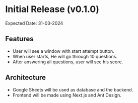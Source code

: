 # Initial Release (v0.1.0)

Expected Date: 31-03-2024

## Features

- User will see a window with start attempt button.
- When user starts, He will go through 10 questions.
- After answering all questions, user will see his score.

## Architecture

- Google Sheets will be used as database and the backend.
- Frontend will be made using Next.js and Ant Design.
